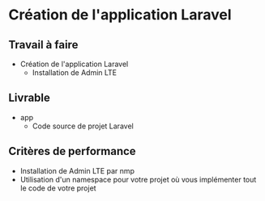 # Création de l'application Laravel

## Travail à faire

- Création de l'application Laravel
  - Installation de Admin LTE

## Livrable
- app
  - Code source de projet Laravel

## Critères de performance 

- Installation de Admin LTE par nmp
- Utilisation d'un namespace pour votre projet où vous implémenter tout le code de votre projet
